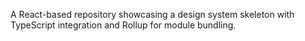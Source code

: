 A React-based repository showcasing a design system skeleton with TypeScript integration and Rollup for module bundling.


